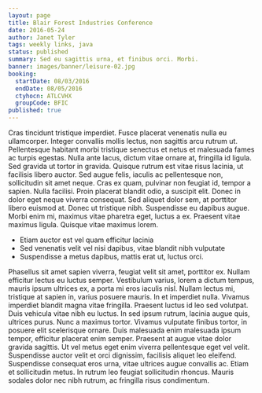 ```yaml
---
layout: page
title: Blair Forest Industries Conference
date: 2016-05-24
author: Janet Tyler
tags: weekly links, java
status: published
summary: Sed eu sagittis urna, et finibus orci. Morbi.
banner: images/banner/leisure-02.jpg
booking:
  startDate: 08/03/2016
  endDate: 08/05/2016
  ctyhocn: ATLCVHX
  groupCode: BFIC
published: true
---
```

Cras tincidunt tristique imperdiet. Fusce placerat venenatis nulla eu ullamcorper. Integer convallis mollis lectus, non sagittis arcu rutrum ut. Pellentesque habitant morbi tristique senectus et netus et malesuada fames ac turpis egestas. Nulla ante lacus, dictum vitae ornare at, fringilla id ligula. Sed gravida ut tortor in gravida. Quisque rutrum est vitae risus lacinia, ut facilisis libero auctor. Sed augue felis, iaculis ac pellentesque non, sollicitudin sit amet neque. Cras ex quam, pulvinar non feugiat id, tempor a sapien. Nulla facilisi.
Proin placerat blandit odio, a suscipit elit. Donec in dolor eget neque viverra consequat. Sed aliquet dolor sem, at porttitor libero euismod at. Donec ut tristique nibh. Suspendisse eu dapibus augue. Morbi enim mi, maximus vitae pharetra eget, luctus a ex. Praesent vitae maximus ligula. Quisque vitae maximus lorem.

* Etiam auctor est vel quam efficitur lacinia
* Sed venenatis velit vel nisi dapibus, vitae blandit nibh vulputate
* Suspendisse a metus dapibus, mattis erat ut, luctus orci.

Phasellus sit amet sapien viverra, feugiat velit sit amet, porttitor ex. Nullam efficitur lectus eu luctus semper. Vestibulum varius, lorem a dictum tempus, mauris ipsum ultrices ex, a porta mi eros iaculis nisl. Nullam lectus mi, tristique at sapien in, varius posuere mauris. In et imperdiet nulla. Vivamus imperdiet blandit magna vitae fringilla. Praesent luctus id leo sed volutpat. Duis vehicula vitae nibh eu luctus. In sed ipsum rutrum, lacinia augue quis, ultrices purus. Nunc a maximus tortor. Vivamus vulputate finibus tortor, in posuere elit scelerisque ornare. Duis malesuada enim malesuada ipsum tempor, efficitur placerat enim semper.
Praesent at augue vitae dolor gravida sagittis. Ut vel metus eget enim viverra pellentesque eget vel velit. Suspendisse auctor velit et orci dignissim, facilisis aliquet leo eleifend. Suspendisse consequat eros urna, vitae ultrices augue convallis ac. Etiam et sollicitudin metus. In rutrum leo feugiat sollicitudin rhoncus. Mauris sodales dolor nec nibh rutrum, ac fringilla risus condimentum.

